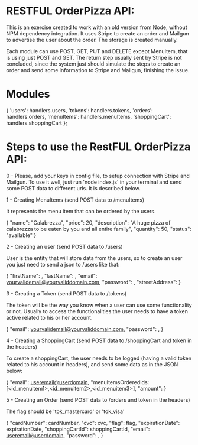 # RESTFUL OrderPizza API:

This is an exercise created to work with an old version from Node, without NPM dependency integration. It uses Stripe to create an order and Mailgun to advertise the user about the order. The storage is created manually.

Each module can use POST, GET, PUT and DELETE except MenuItem, that is using just POST and GET. The return step usually sent by Stripe is not concluded, since the system just should simulate the steps to create an order and send some information to Stripe and Mailgun, finishing the issue.

# Modules 

{
  'users': handlers.users,
  'tokens': handlers.tokens,
  'orders': handlers.orders,
  'menuItems': handlers.menuItems,
  'shoppingCart': handlers.shoppingCart
};

# Steps to use the RestFUL OrderPizza API:

0 - Please, add your keys in config file, to setup connection with Stripe and Mailgun. To use it well, just run 'node index.js' in your terminal and send some POST data to different urls. It is described below.

1 - Creating MenuItems (send POST data to /menuItems)

It represents the menu item that can be ordered by the users.

{
  "name": "Calabrezza",
  "price": 20,
  "description": "A huge pizza of calabrezza to be eaten by you and all entire family",
  "quantity": 50,
  "status": "available"
}

2 - Creating an user (send POST data to /users)

User is the entity that will store data from the users, so to create an user you just need to send a json to /users like that:

{ 
  "firstName": <sYourName>,
  "lastName": <YourLastName>,
  "email": <yourvalidemail@yourvaliddomain.com>,
  "password": <yourpassword>,
  "streetAddress": <an address to send your order>
}

3 - Creating a Token (send POST data to /tokens)

The token will be the way you know when a user can use some functionality or not. Usually to access the functionalities the user needs to have a token active related to his or her account.

{ 
  "email": <yourvalidemail@yourvaliddomain.com>,
  "password": <yourpassword>,
}

4 - Creating a ShoppingCart (send POST data to /shoppingCart and token in the headers)

To create a shoppingCart, the user needs to be logged (having a valid token related to his account in headers), and send some data as in the JSON below:

{
  "email": <useremail@userdomain>,
  "menuItemsOrderedIds: [<id_menuitem1>,<id_menuitem2>,<id_menuitem3>],
  "amount":<value>
}


5 - Creating an Order (send POST data to /orders and token in the headers)

The flag should be 'tok_mastercard' or 'tok_visa'

{
    "cardNumber": cardNumber,
    "cvc": cvc,
    "flag": flag,
    "expirationDate": expirationDate,
    "shoppingCartId": shoppingCartId, 
    "email": <useremail@userdomain>,
    "password": <yourpassword>,
}
